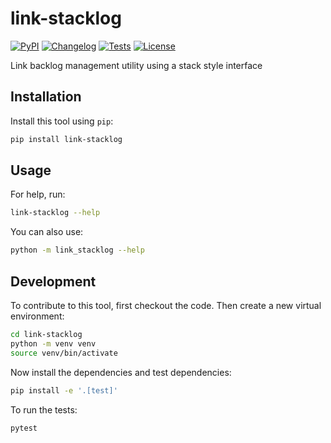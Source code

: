 # link-stacklog

[![PyPI](https://img.shields.io/pypi/v/link-stacklog.svg)](https://pypi.org/project/link-stacklog/)
[![Changelog](https://img.shields.io/github/v/release/theFestest/link-stacklog?include_prereleases&label=changelog)](https://github.com/theFestest/link-stacklog/releases)
[![Tests](https://github.com/theFestest/link-stacklog/actions/workflows/test.yml/badge.svg)](https://github.com/theFestest/link-stacklog/actions/workflows/test.yml)
[![License](https://img.shields.io/badge/license-Apache%202.0-blue.svg)](https://github.com/theFestest/link-stacklog/blob/master/LICENSE)

Link backlog management utility using a stack style interface

## Installation

Install this tool using `pip`:
```bash
pip install link-stacklog
```
## Usage

For help, run:
```bash
link-stacklog --help
```
You can also use:
```bash
python -m link_stacklog --help
```
## Development

To contribute to this tool, first checkout the code. Then create a new virtual environment:
```bash
cd link-stacklog
python -m venv venv
source venv/bin/activate
```
Now install the dependencies and test dependencies:
```bash
pip install -e '.[test]'
```
To run the tests:
```bash
pytest
```
